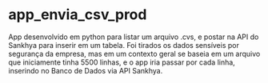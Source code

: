# app_envia_csv_prod
App desenvolvido em python para listar um arquivo .cvs, e postar na API do Sankhya para inserir em um tabela. Foi tirados os dados sensíveis por segurança da empresa, mas em um contexto geral se baseia em um arquivo que iniciamente tinha 5500 linhas, e o app iria passar por cada linha, inserindo no Banco de Dados via API Sankhya.

